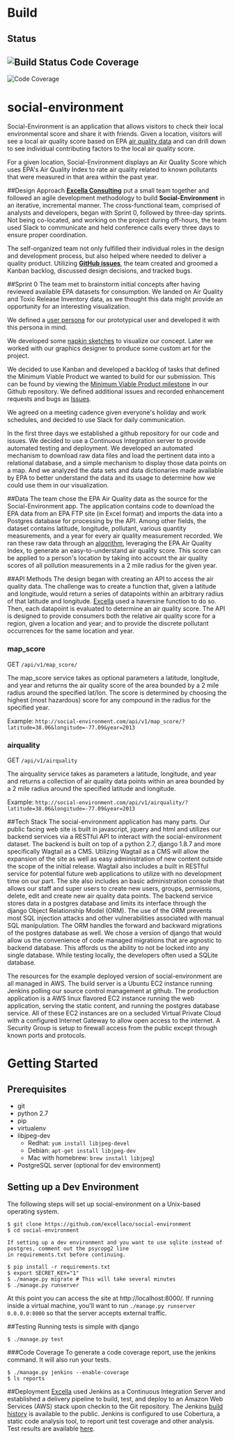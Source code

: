 Build
===

Status
---
![Build Status](http://build.social-environment.com/jenkins/buildStatus/icon?job=social-environment)
Code Coverage
---
![Code Coverage](http://build.social-environment.com/jenkins/job/social-environment/cobertura/graph)


# social-environment

Social-Environment is an application that allows visitors to check their local environmental score and share it with friends.  Given a location, visitors will see a local air quality score based on EPA <a href="http://www3.epa.gov/airdata/ad_basic.html">air quality data</a> and can drill down to see individual contributing factors to the local air quality score.

For a given location, Social-Environment displays an Air Quality Score which uses EPA's Air Quality Index to rate air quality related to known pollutants that were measured in that area within the past year.


##Design Approach
**<a href="http://www.excella.com">Excella Consulting</a>** put a small team together and followed an agile development methodology to build **Social-Environment** in an iterative, incremental manner. The cross-functional team, comprised of analysts and developers, began with Sprint 0, followed by three-day sprints. Not being co-located, and working on the project during off-hours, the team used Slack to communicate and held conference calls every three days to ensure proper coordination.

The self-organized team not only fulfilled their individual roles in the design and development process, but also helped where needed to deliver a quality product. Utilizing **[GitHub issues](https://github.com/excellaco/social-environment/issues)**, the team created and groomed a Kanban backlog, discussed design decisions, and tracked bugs.


##Sprint 0
The team met to brainstorm initial concepts after having reviewed available EPA datasets for consumption.  We landed on Air Quality and Toxic Release Inventory data, as we thought this data might provide an opportunity for an interesting visualization.

We defined a <a href="https://github.com/excellaco/social-environment/wiki/User-Persona">user persona</a> for our prototypical user and developed it with this persona in mind.

We developed some <a href="https://github.com/excellaco/social-environment/issues/3">napkin sketches</a> to visualize our concept.  Later we worked with our graphics designer to produce some custom art for the project.

We decided to use Kanban and developed a backlog of tasks that defined the Minimum Viable Product we wanted to build for our submission.  This can be found by viewing the <a href="https://github.com/excellaco/social-environment/issues?q=is%3Aopen+is%3Aissue+milestone%3A%22Minimum+Viable+Product%22">Minimum Viable Product milestone</a> in our Github repository.  We defined additional issues and recorded enhancement requests and bugs as <a href="https://github.com/excellaco/social-environment/issues">Issues</a>.

We agreed on a meeting cadence given everyone's holiday and work schedules, and decided to use Slack for daily communication.

In the first three days we established a github repository for our code and issues.  We decided to use a Continuous Integration server to provide automated testing and deployment.  We developed an automated mechanism to download raw data files and load the pertinent data into a relational database, and a simple mechanism to display those data points on a map.  And we analyzed the data sets and data dictionaries made available by EPA to better understand the data and its usage to determine how we could use them in our visualization.

##Data
The team chose the EPA Air Quality data as the source for the Social-Environment app.  The application contains code to download the EPA data from an EPA FTP site (in Excel format) and imports the data into a Postgres database for processing by the API.  Among other fields, the dataset contains latitude, longitude, pollutant, various quantity measurements, and a year for every air quality measurement recorded.  We ran these raw data through an <a href="https://github.com/excellaco/social-environment/wiki/Air-Quality-Calculation">algorithm</a>, leveraging the EPA Air Quality Index, to generate an easy-to-understand air quality score.  This score can be applied to a person's location by taking into account the air quality scores of all pollution measurements in a 2 mile radius for the given year.


##API Methods
The design began with creating an API to access the air quality data.  The challenge was to create a function that, given a latitude and longitude, would return a series of datapoints within an arbitrary radius of that latitude and longitude.  <a href="http://www.excella.com">Excella</a> used a haversine function to do so.  Then, each datapoint is evaluated to determine an air quality score.  The API is designed to provide consumers both the relative air quality score for a region, given a location and year; and to provide the discrete pollutant occurrences for the same location and year.


### map_score
GET `/api/v1/map_score/`

The map_score service takes as optional parameters a latitude, longitude, and year and returns the air quality score of the area bounded by a 2 mile radius around the specified lat/lon.  The score is determined by choosing the highest (most hazardous) score for any compound in the radius for the specified year.

Example: `http://social-environment.com/api/v1/map_score/?latitude=38.06&longitude=-77.09&year=2013`

### airquality
GET `/api/v1/airquality`

The airquality service takes as parameters a latitude, longitude, and year and returns a collection of air quality data points within an area bounded by a 2 mile radius around the specified latitude and longitude.

Example: `http://social-environment.com/api/v1/airquality/?latitude=38.06&longitude=-77.09&year=2013`


##Tech Stack
The social-environment application has many parts. Our public facing web site is built in javascript, jquery and html and utilizes our backend services via a RESTful API to interact with the social-environment dataset. The backend is built on top of a python 2.7, django 1.8.7 and more specifically Wagtail as a CMS. Utilizing Wagtail as a CMS will allow the expansion of the site as well as easy administration of new content outside the scope of the initial release. Wagtail also includes a built in RESTful service for potential future web applications to utilize with no development time on our part. The site also includes an basic administration console that allows our staff and super users to create new users, groups, permissions, delete, edit and create new air quality data points. The backend service stores data in a postgres database and limits its interface through the django Object Relationship Model (ORM). The use of the ORM prevents most SQL injection attacks and other vulnerabilities associated with manual SQL manipulation. The ORM handles the forward and backward migrations of the postgres database as well. We chose a version of django that would allow us the convenience of code managed migrations that are agnostic to backend database. This affords us the ability to not be locked into any single database. While testing locally, the developers often used a SQLite database. 

The resources for the example deployed version of social-environment are all managed in AWS. The build server is a Ubuntu EC2 instance running Jenkins polling our source control management at github. The production application is a AWS linux flavored EC2 instance running the web application, serving the static content, and running the postgres database service. All of these EC2 instances are on a secluded Virtual Private Cloud with a configured Internet Gateway to allow open access to the internet. A Security Group is setup to firewall access from the public except through known ports and protocols.  


Getting Started 
===
Prerequisites
---
 * git
 * python 2.7
 * pip
 * virtualenv
 * libjpeg-dev
   * Redhat: `yum install libjpeg-devel`
   * Debian: `apt-get install libjpeg-dev`
   * Mac with homebrew: `brew install libjpeg`)
 * PostgreSQL server (optional for dev environment)

Setting up a Dev Environment
---

The following steps will set up social-environment on a Unix-based operating system.

    $ git clone https://github.com/excellaco/social-environment
    $ cd social-environment
    
    If setting up a dev environment and you want to use sqlite instead of postgres, comment out the psycopg2 line
    in requirements.txt before continuing.
    
    $ pip install -r requirements.txt
    $ export SECRET_KEY="1"
    $ ./manage.py migrate # This will take several minutes
    $ ./manage.py runserver

At this point you can access the site at http://localhost:8000/. If running inside a virtual machine, you'll want to run `./manage.py runserver 0.0.0.0:8000` so that the server accepts external traffic.


##Testing
Running tests is simple with django

    $ ./manage.py test
    
###Code Coverage
To generate a code coverage report, use the jenkins command. It will also run your tests. 

    $ ./manage.py jenkins --enable-coverage
    $ ls reports



##Deployment
<a href="http://www.excella.com">Excella</a> used Jenkins as a Continuous Integration Server and established a delivery pipeline to build, test, and deploy to an Amazon Web Services (AWS) stack upon checkin to the Git repository.  The Jenkins <a href="http://build.social-environment.com/jenkins/job/social-environment"/>build history</a> is available to the public.  Jenkins is configured to use Cobertura, a static code analysis tool, to report unit test coverage and other analysis.  Test results are available <a href="http://build.social-environment.com/jenkins/job/social-environment/75/cobertura/ ">here</a>.
